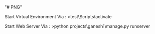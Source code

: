 "# PNG" 

Start Virtual Environment Via : >test\Scripts\activate

Start Web Server Via          : >python projects\ganesh1\manage.py runserver
